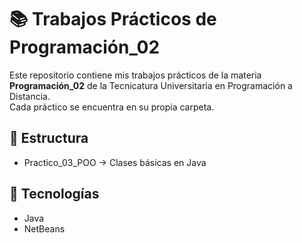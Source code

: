 # 📚 Trabajos Prácticos de Programación_02

Este repositorio contiene mis trabajos prácticos de la materia **Programación_02** de la Tecnicatura Universitaria en Programación a Distancia.  
Cada práctico se encuentra en su propia carpeta.

## 📂 Estructura
- Practico_03_POO → Clases básicas en Java


## 🚀 Tecnologías
- Java
- NetBeans

